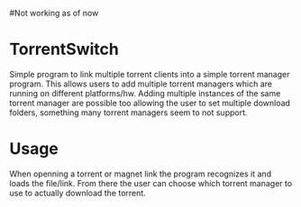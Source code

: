 #Not working as of now

# TorrentSwitch
Simple program to link multiple torrent clients into a simple torrent manager program. This allows users to add multiple torrent managers which are running on different platforms/hw.
Adding multiple instances of the same torrent manager are possible too allowing the user to set multiple download folders, something many torrent managers seem to not support.

# Usage

When openning a torrent or magnet link the program recognizes it and loads the file/link. From there the user can choose which torrent manager to use to  actually download the torrent.


